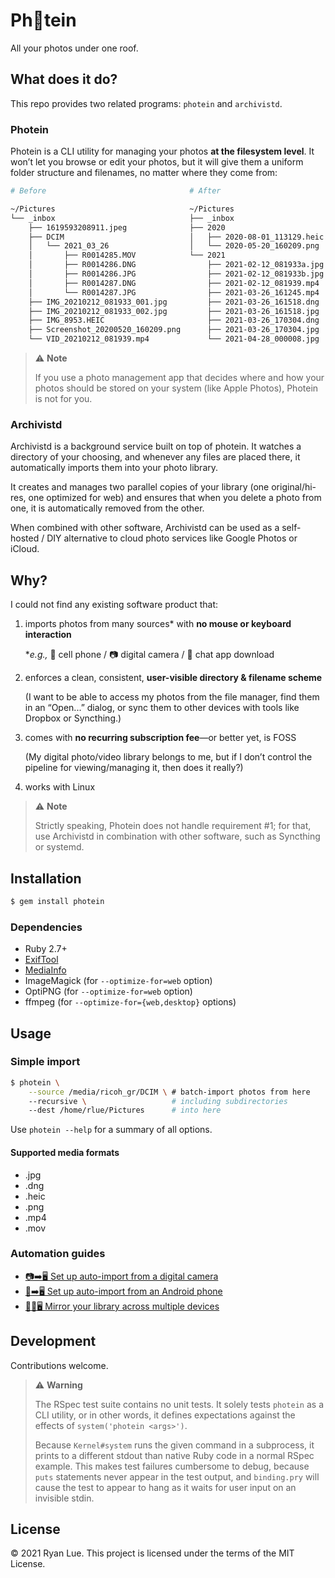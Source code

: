 Ph📸tein
========

All your photos under one roof.

What does it do?
----------------

This repo provides two related programs: `photein` and `archivistd`.

### Photein

Photein is a CLI utility for managing your photos **at the filesystem level**.
It won’t let you browse or edit your photos,
but it will give them a uniform folder structure and filenames,
no matter where they come from:

```sh
# Before                                # After

~/Pictures                              ~/Pictures
└── _inbox                              ├── _inbox
    ├── 1619593208911.jpeg              ├── 2020
    ├── DCIM                            │   ├── 2020-08-01_113129.heic
    │   └── 2021_03_26                  │   └── 2020-05-20_160209.png
    │       ├── R0014285.MOV            └── 2021
    │       ├── R0014286.DNG                ├── 2021-02-12_081933a.jpg
    │       ├── R0014286.JPG                ├── 2021-02-12_081933b.jpg
    │       ├── R0014287.DNG                ├── 2021-02-12_081939.mp4
    │       └── R0014287.JPG                ├── 2021-03-26_161245.mp4
    ├── IMG_20210212_081933_001.jpg         ├── 2021-03-26_161518.dng
    ├── IMG_20210212_081933_002.jpg         ├── 2021-03-26_161518.jpg
    ├── IMG_8953.HEIC                       ├── 2021-03-26_170304.dng
    ├── Screenshot_20200520_160209.png      ├── 2021-03-26_170304.jpg
    └── VID_20210212_081939.mp4             └── 2021-04-28_000008.jpg
```

> ⚠️ **Note**
>
> If you use a photo management app that decides
> where and how your photos should be stored on your system (like Apple Photos), 
> Photein is not for you.

### Archivistd

Archivistd is a background service built on top of photein.
It watches a directory of your choosing,
and whenever any files are placed there,
it automatically imports them into your photo library.

It creates and manages two parallel copies of your library
(one original/hi-res, one optimized for web)
and ensures that when you delete a photo from one,
it is automatically removed from the other.

When combined with other software,
Archivistd can be used as a self-hosted / DIY alternative
to cloud photo services like Google Photos or iCloud.

Why?
----

I could not find any existing software product that:

1. imports photos from many sources\* with **no mouse or keyboard interaction**

   \*_e.g.,_ 📱 cell phone / 📷 digital camera / 💬 chat app download

2. enforces a clean, consistent, **user-visible directory & filename scheme**

   (I want to be able to access my photos from the file manager,
   find them in an “Open...” dialog,
   or sync them to other devices with tools like Dropbox or Syncthing.)

3. comes with **no recurring subscription fee**—or better yet, is FOSS

   (My digital photo/video library belongs to me,
   but if I don’t control the pipeline for viewing/managing it,
   then does it really?)

4. works with Linux

> ⚠️ **Note**
>
> Strictly speaking, Photein does not handle requirement #1;
> for that, use Archivistd in combination with other software,
> such as Syncthing or systemd.

Installation
------------

```sh
$ gem install photein
```

### Dependencies

* Ruby 2.7+
* [ExifTool][]
* [MediaInfo][]
* ImageMagick (for `--optimize-for=web` option)
* OptiPNG (for `--optimize-for=web` option)
* ffmpeg (for `--optimize-for={web,desktop}` options)

[ExifTool]: https://exiftool.org/
[MediaInfo]: https://mediaarea.net/MediaInfo

Usage
-----

### Simple import

```sh
$ photein \
    --source /media/ricoh_gr/DCIM \ # batch-import photos from here
    --recursive \                   # including subdirectories
    --dest /home/rlue/Pictures      # into here
```

Use `photein --help` for a summary of all options.

#### Supported media formats

* .jpg
* .dng
* .heic
* .png
* .mp4
* .mov

### Automation guides

* [📷➡️🖥️ Set up auto-import from a digital camera](doc/auto-import-digital-camera.md)
* [📱➡️🖥️ Set up auto-import from an Android phone](doc/auto-import-android-phone.md)
* [📱🔄🖥️ Mirror your library across multiple devices](doc/mirroring-a-library-on-multiple-devices.md)

Development
-----------

Contributions welcome.

> ⚠️ **Warning**
>
> The RSpec test suite contains no unit tests.
> It solely tests `photein` as a CLI utility, or in other words,
> it defines expectations against the effects of `system('photein <args>')`.
>
> Because `Kernel#system` runs the given command in a subprocess, 
> it prints to a different stdout than
> native Ruby code in a normal RSpec example.
> This makes test failures cumbersome to debug,
> because `puts` statements never appear in the test output,
> and `binding.pry` will cause the test to appear to hang
> as it waits for user input on an invisible stdin.

License
-------

© 2021 Ryan Lue. This project is licensed under the terms of the MIT License.
